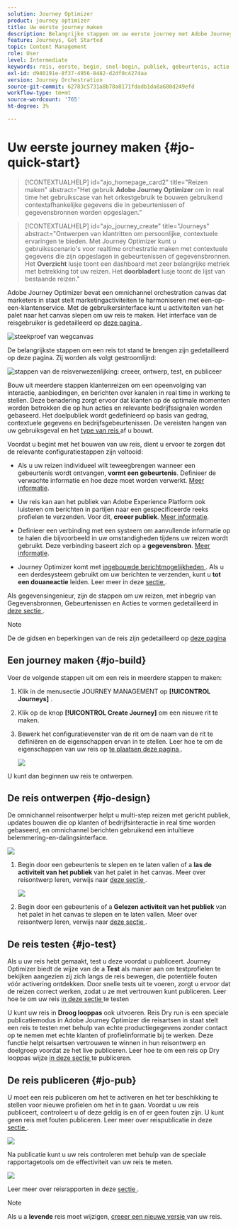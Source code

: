 ```yaml
---
solution: Journey Optimizer
product: journey optimizer
title: Uw eerste journey maken
description: Belangrijke stappen om uw eerste journey met Adobe Journey Optimizer te bouwen
feature: Journeys, Get Started
topic: Content Management
role: User
level: Intermediate
keywords: reis, eerste, begin, snel-begin, publiek, gebeurtenis, actie
exl-id: d940191e-8f37-4956-8482-d2df0c4274aa
version: Journey Orchestration
source-git-commit: 62783c5731a8b78a8171fdadb1da8a680d249efd
workflow-type: tm+mt
source-wordcount: '765'
ht-degree: 3%

---
```


# Uw eerste journey maken {#jo-quick-start}

>[!CONTEXTUALHELP]
>id="ajo_homepage_card2"
>title="Reizen maken"
>abstract="Het gebruik **Adobe Journey Optimizer** om in real time het gebruikscase van het orkestgebruik te bouwen gebruikend contextafhankelijke gegevens die in gebeurtenissen of gegevensbronnen worden opgeslagen."

>[!CONTEXTUALHELP]
>id="ajo_journey_create"
>title="Journeys"
>abstract="Ontwerpen van klantritten om persoonlijke, contextuele ervaringen te bieden. Met Journey Optimizer kunt u gebruiksscenario&#39;s voor realtime orchestratie maken met contextuele gegevens die zijn opgeslagen in gebeurtenissen of gegevensbronnen. Het **Overzicht** lusje toont een dashboard met zeer belangrijke metriek met betrekking tot uw reizen. Het **doorbladert** lusje toont de lijst van bestaande reizen."

Adobe Journey Optimizer bevat een omnichannel orchestration canvas dat marketers in staat stelt marketingactiviteiten te harmoniseren met een-op-een-klantenservice. Met de gebruikersinterface kunt u activiteiten van het palet naar het canvas slepen om uw reis te maken. Het interface van de reisgebruiker is gedetailleerd op [ deze pagina ](journey-ui.md).

![ steekproef van wegcanvas ](assets/journey38.png)


De belangrijkste stappen om een reis tot stand te brengen zijn gedetailleerd op deze pagina. Zij worden als volgt gestroomlijnd:

![ stappen van de reisverwezenlijking: creeer, ontwerp, test, en publiceer ](assets/journey-creation-process.png)


Bouw uit meerdere stappen klantenreizen om een opeenvolging van interactie, aanbiedingen, en berichten over kanalen in real time in werking te stellen. Deze benadering zorgt ervoor dat klanten op de optimale momenten worden betrokken die op hun acties en relevante bedrijfssignalen worden gebaseerd. Het doelpubliek wordt gedefinieerd op basis van gedrag, contextuele gegevens en bedrijfsgebeurtenissen. De vereisten hangen van uw gebruiksgeval en het [ type van reis ](entry-management.md#types-of-journeys) af u bouwt.

Voordat u begint met het bouwen van uw reis, dient u ervoor te zorgen dat de relevante configuratiestappen zijn voltooid:

* Als u uw reizen individueel wilt teweegbrengen wanneer een gebeurtenis wordt ontvangen, **vormt een gebeurtenis**. Definieer de verwachte informatie en hoe deze moet worden verwerkt. [Meer informatie](../event/about-events.md).

<!--   ![](assets/jo-event7bis.png)  -->

* Uw reis kan aan het publiek van Adobe Experience Platform ook luisteren om berichten in partijen naar een gespecificeerde reeks profielen te verzenden. Voor dit, **creeer publiek**. [Meer informatie](../audience/about-audiences.md).

<!--   ![](assets/segment2.png)  -->

* Definieer een verbinding met een systeem om aanvullende informatie op te halen die bijvoorbeeld in uw omstandigheden tijdens uw reizen wordt gebruikt. Deze verbinding baseert zich op a **gegevensbron**. [Meer informatie](../datasource/about-data-sources.md).

<!--   ![](assets/jo-datasource.png)  -->

* Journey Optimizer komt met [ ingebouwde berichtmogelijkheden ](../building-journeys/journeys-message.md). Als u een derdesysteem gebruikt om uw berichten te verzenden, kunt u **tot een douaneactie** leiden. Leer meer in deze [ sectie ](../action/action.md).

<!--    ![](assets/custom2.png)  -->


Als gegevensingenieur, zijn de stappen om uw reizen, met inbegrip van Gegevensbronnen, Gebeurtenissen en Acties te vormen gedetailleerd in [ deze sectie ](../configuration/about-data-sources-events-actions.md).


>[!NOTE]
>
>De de gidsen en beperkingen van de reis zijn gedetailleerd op [ deze pagina ](../start/guardrails.md)

## Een journey maken {#jo-build}

Voer de volgende stappen uit om een reis in meerdere stappen te maken:

1. Klik in de menusectie JOURNEY MANAGEMENT op **[!UICONTROL Journeys]** .

1. Klik op de knop **[!UICONTROL Create Journey]** om een nieuwe rit te maken.

1. Bewerk het configuratievenster van de rit om de naam van de rit te definiëren en de eigenschappen ervan in te stellen. Leer hoe te om de eigenschappen van uw reis op [ te plaatsen deze pagina ](journey-properties.md).

   ![](assets/jo-properties.png)

U kunt dan beginnen uw reis te ontwerpen.

## De reis ontwerpen {#jo-design}

De omnichannel reisontwerper helpt u multi-step reizen met gericht publiek, updates bouwen die op klanten of bedrijfsinteractie in real time worden gebaseerd, en omnichannel berichten gebruikend een intuïtieve belemmering-en-dalingsinterface.

![](assets/journey38.png)

1. Begin door een gebeurtenis te slepen en te laten vallen of a **las de activiteit van het publiek** van het palet in het canvas. Meer over reisontwerp leren, verwijs naar [ deze sectie ](using-the-journey-designer.md).

   ![](assets/read-segment.png)

1. Begin door een gebeurtenis of a **Gelezen activiteit van het publiek** van het palet in het canvas te slepen en te laten vallen. Meer over reisontwerp leren, verwijs naar [ deze sectie ](using-the-journey-designer.md).

## De reis testen {#jo-test}

Als u uw reis hebt gemaakt, test u deze voordat u publiceert. Journey Optimizer biedt de wijze van de a **Test** als manier aan om testprofielen te bekijken aangezien zij zich langs de reis bewegen, die potentiële fouten vóór activering ontdekken. Door snelle tests uit te voeren, zorgt u ervoor dat de reizen correct werken, zodat u ze met vertrouwen kunt publiceren. Leer hoe te om uw reis [ in deze sectie ](testing-the-journey.md) te testen

U kunt uw reis in **Droog looppas** ook uitvoeren. Reis Dry run is een speciale publicatiemodus in Adobe Journey Optimizer die reisartsen in staat stelt een reis te testen met behulp van echte productiegegevens zonder contact op te nemen met echte klanten of profielinformatie bij te werken. Deze functie helpt reisartsen vertrouwen te winnen in hun reisontwerp en doelgroep voordat ze het live publiceren. Leer hoe te om een reis op Dry looppas wijze [ in deze sectie ](journey-dry-run.md) te publiceren.

## De reis publiceren {#jo-pub}

U moet een reis publiceren om het te activeren en het ter beschikking te stellen voor nieuwe profielen om het in te gaan. Voordat u uw reis publiceert, controleert u of deze geldig is en of er geen fouten zijn. U kunt geen reis met fouten publiceren. Leer meer over reispublicatie in deze [ sectie ](publishing-the-journey.md).

![](assets/jo-journeyuc2_32bis.png)

Na publicatie kunt u uw reis controleren met behulp van de speciale rapportagetools om de effectiviteit van uw reis te meten.

![](assets/jo-dynamic_report_journey_12.png)

Leer meer over reisrapporten in deze [ sectie ](../reports/live-report.md).

>[!NOTE]
>
>Als u a **levende** reis moet wijzigen, [ creeer een nieuwe versie ](journey-ui.md#journey-versions) van uw reis.
